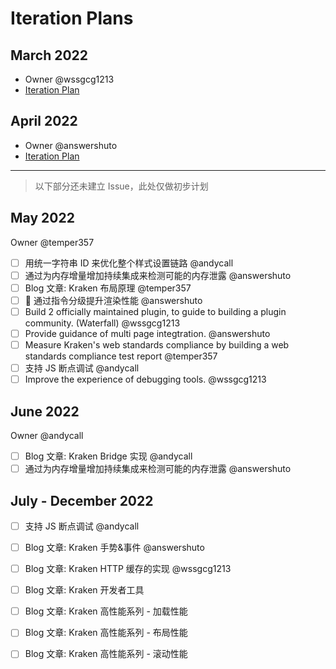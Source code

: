 # Iteration Plans

## March 2022

- Owner @wssgcg1213
- [Iteration Plan](https://github.com/openkraken/kraken/issues/1218)

## April 2022

- Owner @answershuto
- [Iteration Plan](https://github.com/openkraken/kraken/issues/1326)

---- 
> 以下部分还未建立 Issue，此处仅做初步计划

## May 2022

Owner @temper357

- [ ] 用统一字符串 ID 来优化整个样式设置链路 @andycall
- [ ] 通过为内存增量增加持续集成来检测可能的内存泄露 @answershuto
- [ ] Blog 文章: Kraken 布局原理 @temper357
- [ ] 🚀 通过指令分级提升渲染性能 @answershuto
- [ ] Build 2 officially maintained plugin, to guide to building a plugin community. (Waterfall) @wssgcg1213
- [ ] Provide guidance of multi page integtration. @answershuto
- [ ] Measure Kraken's web standards compliance by building a web standards compliance test report @temper357
- [ ] 支持 JS 断点调试 @andycall
- [ ] Improve the experience of debugging tools. @wssgcg1213

## June 2022

Owner @andycall

- [ ] Blog 文章: Kraken Bridge 实现 @andycall
- [ ] 通过为内存增量增加持续集成来检测可能的内存泄露 @answershuto

## July - December  2022

- [ ] 支持 JS 断点调试 @andycall
- [ ] Blog 文章: Kraken 手势&事件 @answershuto
- [ ] Blog 文章: Kraken HTTP 缓存的实现 @wssgcg1213
- [ ] Blog 文章: Kraken 开发者工具
- [ ] Blog 文章: Kraken 高性能系列 - 加载性能
- [ ] Blog 文章: Kraken 高性能系列 - 布局性能
- [ ] Blog 文章: Kraken 高性能系列 - 滚动性能

